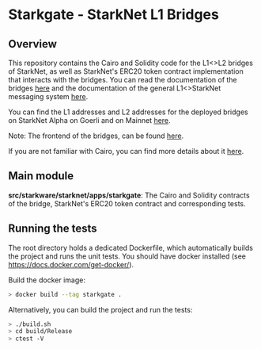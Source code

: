
# Starkgate - StarkNet L1 Bridges

## Overview

This repository contains the Cairo and Solidity code for the L1<>L2 bridges of StarkNet,
as well as StarkNet's ERC20 token contract implementation that interacts with the bridges.
You can read the documentation of the bridges [here](https://starknet.io/documentation/starkgate-token-bridge/)
and the documentation of the general L1<>StarkNet messaging system [here](https://starknet.io/documentation/l1-l2-messaging/).

You can find the L1 addresses and L2 addresses for the deployed bridges on StarkNet Alpha on Goerli and on Mainnet [here](https://github.com/starkware-libs/starknet-addresses).

Note: The frontend of the bridges, can be found [here](https://github.com/starkware-libs/starkgate-frontend).

If you are not familiar with Cairo, you can find more details about it [here](https://www.cairo-lang.org/).

## Main module

**src/starkware/starknet/apps/starkgate**:
The Cairo and Solidity contracts of the bridge, StarkNet's ERC20 token contract and corresponding tests.

## Running the tests

The root directory holds a dedicated Dockerfile, which automatically builds the project and runs
the unit tests.
You should have docker installed (see https://docs.docker.com/get-docker/).

Build the docker image:

```bash
> docker build --tag starkgate .
```

Alternatively, you can build the project and run the tests:
```bash
> ./build.sh
> cd build/Release
> ctest -V
```
